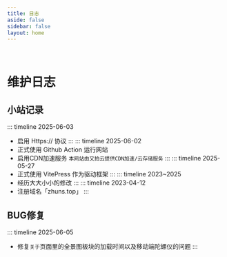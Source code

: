 ```yaml
---
title: 日志
aside: false
sidebar: false
layout: home
---
```


<style>
/* 隐藏底部 Footer */
  .VPDocFooter{
    display: none;
  }
</style>

<br/>

# 维护日志

## 小站记录

::: timeline 2025-06-03
- 启用 Https:// 协议
:::
::: timeline 2025-06-02
- 正式使用 Github Action 运行网站
- 启用CDN加速服务 `本网站由又拍云提供CDN加速/云存储服务`
:::
::: timeline 2025-05-27
- 正式使用 VitePress 作为驱动框架
:::
::: timeline 2023~2025
- 经历大大小小的修改
:::
::: timeline 2023-04-12
- 注册域名「zhuns.top」
:::

## BUG修复
::: timeline 2025-06-05
- 修复`关于`页面里的全景图板块的加载时间以及移动端陀螺仪的问题
:::

